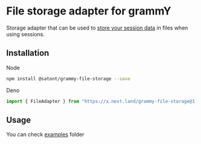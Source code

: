 # File storage adapter for grammY

Storage adapter that can be used to
[store your session data](https://grammy.dev/plugins/session.html) in files when
using sessions.

## Installation

Node

```bash
npm install @satont/grammy-file-storage --save
```

Deno

```ts
import { FileAdapter } from "https://x.nest.land/grammy-file-storage@1.1.2/src/mod.ts";
```

## Usage

You can check
[examples](https://github.com/Satont/grammy-storages/tree/main/packages/file/examples)
folder
